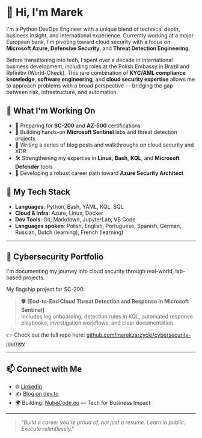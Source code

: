 # 👋 Hi, I'm Marek

I'm a Python DevOps Engineer with a unique blend of technical depth, business insight, and international experience. Currently working at a major European bank, I'm pivoting toward cloud security with a focus on **Microsoft Azure**, **Defensive Security**, and **Threat Detection Engineering**.

Before transitioning into tech, I spent over a decade in international business development, including roles at the Polish Embassy in Brazil and Refinitiv (World-Check). This rare combination of **KYC/AML compliance knowledge**, **software engineering**, and **cloud security expertise** allows me to approach problems with a broad perspective — bridging the gap between risk, infrastructure, and automation.

## 🚀 What I'm Working On

- 🎯 Preparing for **SC-200** and **AZ-500** certifications  
- 🧠 Building hands-on **Microsoft Sentinel** labs and threat detection projects  
- 📘 Writing a series of blog posts and walkthroughs on cloud security and XDR  
- 🛠️ Strengthening my expertise in **Linux**, **Bash**, **KQL**, and **Microsoft Defender** tools  
- 💼 Developing a robust career path toward **Azure Security Architect**

## 🧩 My Tech Stack

- **Languages**: Python, Bash, YAML, KQL, SQL
- **Cloud & Infra**: Azure, Linux, Docker  
- **Dev Tools**: Git, Markdown, JupyterLab, VS Code  
- **Languages spoken**: Polish, English, Portuguese, Spanish, German, Russian, Dutch (learning), French (learning)

---

## 🧪 Cybersecurity Portfolio

I'm documenting my journey into cloud security through real-world, lab-based projects.    
   
My flagship project for SC-200:

> 🛡️ **[End-to-End Cloud Threat Detection and Response in Microsoft Sentinel]**  
> Includes log onboarding, detection rules in KQL, automated response playbooks, investigation workflows, and clear documentation.

👉 Check out the full repo here: [github.com/marekzarzycki/cybersecurity-journey](https://github.com/mazarzycki/azure-security-portfolio)

---

## 📫 Connect with Me

- 🌐 [LinkedIn](https://www.linkedin.com/in/marek-zarzycki-414ab62/)  
- ✍️ [Blog on dev.to](https://dev.to/marcoz)  
- 🌍 Building: [NubeCode.eu](https://nubecode.eu) — Tech for Business Impact  

---

> _"Build a career you’re proud of, not just a resume. Learn in public. Execute relentlessly."_  

